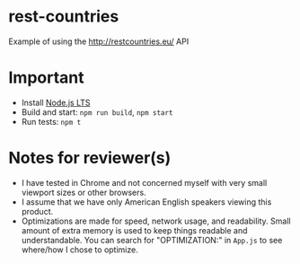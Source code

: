 # rest-countries
Example of using the http://restcountries.eu/ API


# Important
* Install [Node.js LTS](https://nodejs.org/)
* Build and start: `npm run build`, `npm start`
* Run tests: `npm t`


# Notes for reviewer(s)
* I have tested in Chrome and not concerned myself with very small viewport sizes or other browsers.
* I assume that we have only American English speakers viewing this product.
* Optimizations are made for speed, network usage, and readability. Small amount of extra memory is used to keep things readable and understandable. You can search for "OPTIMIZATION:" in `App.js` to see where/how I chose to optimize.
